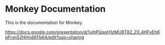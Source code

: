 # Monkey Documentation
This is the documentation for Monkey.

https://docs.google.com/presentation/d/1vihPQqqH1zMU8T82_Z0_4HFxEh6pFrxn52HHndXFb64/edit?usp=sharing